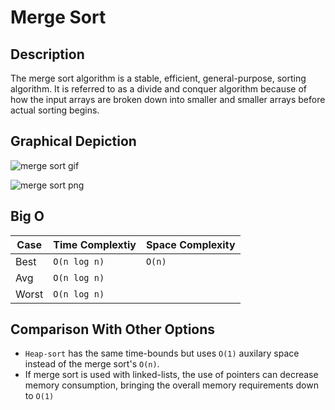 # Merge Sort

## Description

The merge sort algorithm is a stable, efficient, general-purpose, sorting algorithm. It is referred to as a divide and conquer algorithm because of how the input arrays are broken down into smaller and smaller arrays before actual sorting begins.

## Graphical Depiction

![merge sort gif](https://upload.wikimedia.org/wikipedia/commons/thumb/c/cc/Merge-sort-example-300px.gif/220px-Merge-sort-example-300px.gif)

![merge sort png](https://upload.wikimedia.org/wikipedia/commons/thumb/e/e6/Merge_sort_algorithm_diagram.svg/499px-Merge_sort_algorithm_diagram.svg.png)

## Big O

| Case | Time Complextiy | Space Complexity   
|------|---------|---------|
| Best |`O(n log n)`| `O(n)` |
| Avg |`O(n log n)`|    |
| Worst |`O(n log n)`|  | 

## Comparison With Other Options

- `Heap-sort` has the same time-bounds but uses `O(1)` auxilary space instead of the merge sort's `O(n)`.
- If merge sort is used with linked-lists, the use of pointers can decrease memory consumption, bringing the overall memory requirements down to `O(1)`
